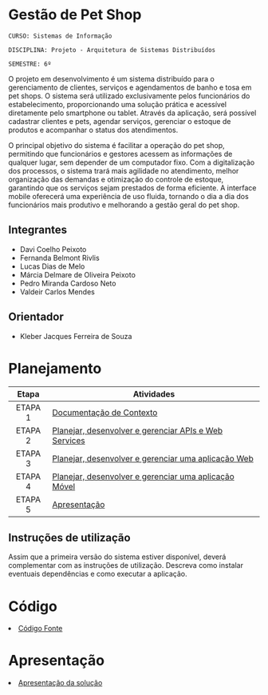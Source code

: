 # Gestão de Pet Shop

`CURSO: Sistemas de Informação`

`DISCIPLINA: Projeto - Arquitetura de Sistemas Distribuídos`

`SEMESTRE: 6º`

O projeto em desenvolvimento é um sistema distribuído para o gerenciamento de clientes, serviços e agendamentos de banho e tosa em pet shops. O sistema será utilizado exclusivamente pelos funcionários do estabelecimento, proporcionando uma solução prática e acessível diretamente pelo smartphone ou tablet. Através da aplicação, será possível cadastrar clientes e pets, agendar serviços, gerenciar o estoque de produtos e acompanhar o status dos atendimentos.

O principal objetivo do sistema é facilitar a operação do pet shop, permitindo que funcionários e gestores acessem as informações de qualquer lugar, sem depender de um computador fixo. Com a digitalização dos processos, o sistema trará mais agilidade no atendimento, melhor organização das demandas e otimização do controle de estoque, garantindo que os serviços sejam prestados de forma eficiente. A interface mobile oferecerá uma experiência de uso fluida, tornando o dia a dia dos funcionários mais produtivo e melhorando a gestão geral do pet shop.


## Integrantes

* Davi Coelho Peixoto
* Fernanda Belmont Rivlis
* Lucas Dias de Melo
* Márcia Delmare de Oliveira Peixoto
* Pedro Miranda Cardoso Neto
* Valdeir Carlos Mendes

## Orientador

* Kleber Jacques Ferreira de Souza

# Planejamento

| Etapa         | Atividades |
|  :----:   | ----------- |
| ETAPA 1         |[Documentação de Contexto](docs/contexto.md) <br> |
| ETAPA 2         |[Planejar, desenvolver e gerenciar APIs e Web Services](docs/backend-apis.md) <br> |
| ETAPA 3         |[Planejar, desenvolver e gerenciar uma aplicação Web](docs/frontend-web.md) |
| ETAPA 4        |[Planejar, desenvolver e gerenciar uma aplicação Móvel](docs/frontend-mobile.md) <br>  |
| ETAPA 5         | [Apresentação](presentation/README.md) |
## Instruções de utilização

Assim que a primeira versão do sistema estiver disponível, deverá complementar com as instruções de utilização. Descreva como instalar eventuais dependências e como executar a aplicação.

# Código

<li><a href="src/README.md"> Código Fonte</a></li>

# Apresentação

<li><a href="presentation/README.md"> Apresentação da solução</a></li>
